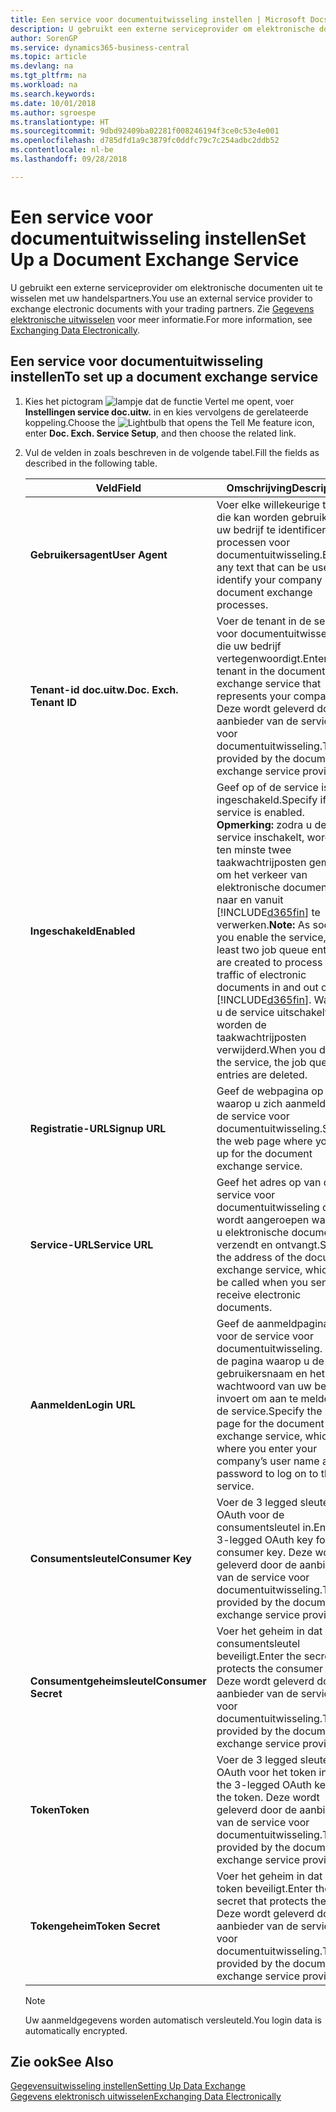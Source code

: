```yaml
---
title: Een service voor documentuitwisseling instellen | Microsoft Docs
description: U gebruikt een externe serviceprovider om elektronische documenten uit te wisselen met uw handelspartners.
author: SorenGP
ms.service: dynamics365-business-central
ms.topic: article
ms.devlang: na
ms.tgt_pltfrm: na
ms.workload: na
ms.search.keywords: 
ms.date: 10/01/2018
ms.author: sgroespe
ms.translationtype: HT
ms.sourcegitcommit: 9dbd92409ba02281f008246194f3ce0c53e4e001
ms.openlocfilehash: d785dfd1a9c3879fc0ddfc79c7c254adbc2ddb52
ms.contentlocale: nl-be
ms.lasthandoff: 09/28/2018

---
```

# <a name="set-up-a-document-exchange-service"></a><span data-ttu-id="901f6-103">Een service voor documentuitwisseling instellen</span><span class="sxs-lookup"><span data-stu-id="901f6-103">Set Up a Document Exchange Service</span></span>
<span data-ttu-id="901f6-104">U gebruikt een externe serviceprovider om elektronische documenten uit te wisselen met uw handelspartners.</span><span class="sxs-lookup"><span data-stu-id="901f6-104">You use an external service provider to exchange electronic documents with your trading partners.</span></span> <span data-ttu-id="901f6-105">Zie [Gegevens elektronische uitwisselen](across-data-exchange.md) voor meer informatie.</span><span class="sxs-lookup"><span data-stu-id="901f6-105">For more information, see [Exchanging Data Electronically](across-data-exchange.md).</span></span>  

## <a name="to-set-up-a-document-exchange-service"></a><span data-ttu-id="901f6-106">Een service voor documentuitwisseling instellen</span><span class="sxs-lookup"><span data-stu-id="901f6-106">To set up a document exchange service</span></span>  
1. <span data-ttu-id="901f6-107">Kies het pictogram ![lampje dat de functie Vertel me opent](media/ui-search/search_small.png "Vertel me wat u wilt doen"), voer **Instellingen service doc.uitw.** in en kies vervolgens de gerelateerde koppeling.</span><span class="sxs-lookup"><span data-stu-id="901f6-107">Choose the ![Lightbulb that opens the Tell Me feature](media/ui-search/search_small.png "Tell me what you want to do") icon, enter **Doc. Exch. Service Setup**, and then choose the related link.</span></span>  
2. <span data-ttu-id="901f6-108">Vul de velden in zoals beschreven in de volgende tabel.</span><span class="sxs-lookup"><span data-stu-id="901f6-108">Fill the fields as described in the following table.</span></span>  

    |<span data-ttu-id="901f6-109">Veld</span><span class="sxs-lookup"><span data-stu-id="901f6-109">Field</span></span>|<span data-ttu-id="901f6-110">Omschrijving</span><span class="sxs-lookup"><span data-stu-id="901f6-110">Description</span></span>|  
    |---------------------------------|---------------------------------------|  
    |<span data-ttu-id="901f6-111">**Gebruikersagent**</span><span class="sxs-lookup"><span data-stu-id="901f6-111">**User Agent**</span></span>|<span data-ttu-id="901f6-112">Voer elke willekeurige tekst in die kan worden gebruikt om uw bedrijf te identificeren in processen voor documentuitwisseling.</span><span class="sxs-lookup"><span data-stu-id="901f6-112">Enter any text that can be used to identify your company in document exchange processes.</span></span>|  
    |<span data-ttu-id="901f6-113">**Tenant-id doc.uitw.**</span><span class="sxs-lookup"><span data-stu-id="901f6-113">**Doc. Exch. Tenant ID**</span></span>|<span data-ttu-id="901f6-114">Voer de tenant in de service voor documentuitwisseling in die uw bedrijf vertegenwoordigt.</span><span class="sxs-lookup"><span data-stu-id="901f6-114">Enter the tenant in the document exchange service that represents your company.</span></span> <span data-ttu-id="901f6-115">Deze wordt geleverd door de aanbieder van de service voor documentuitwisseling.</span><span class="sxs-lookup"><span data-stu-id="901f6-115">This is provided by the document exchange service provider.</span></span>|  
    |<span data-ttu-id="901f6-116">**Ingeschakeld**</span><span class="sxs-lookup"><span data-stu-id="901f6-116">**Enabled**</span></span>|<span data-ttu-id="901f6-117">Geef op of de service is ingeschakeld.</span><span class="sxs-lookup"><span data-stu-id="901f6-117">Specify if the service is enabled.</span></span> <span data-ttu-id="901f6-118">**Opmerking:** zodra u de service inschakelt, worden ten minste twee taakwachtrijposten gemaakt om het verkeer van elektronische documenten naar en vanuit [!INCLUDE[d365fin](includes/d365fin_md.md)] te verwerken.</span><span class="sxs-lookup"><span data-stu-id="901f6-118">**Note:**  As soon as you enable the service, at least two job queue entries are created to process the traffic of electronic documents in and out of [!INCLUDE[d365fin](includes/d365fin_md.md)].</span></span> <span data-ttu-id="901f6-119">Wanneer u de service uitschakelt, worden de taakwachtrijposten verwijderd.</span><span class="sxs-lookup"><span data-stu-id="901f6-119">When you disable the service, the job queue entries are deleted.</span></span>|  
    |<span data-ttu-id="901f6-120">**Registratie-URL**</span><span class="sxs-lookup"><span data-stu-id="901f6-120">**Signup URL**</span></span>|<span data-ttu-id="901f6-121">Geef de webpagina op waarop u zich aanmeldt voor de service voor documentuitwisseling.</span><span class="sxs-lookup"><span data-stu-id="901f6-121">Specify the web page where you sign up for the document exchange service.</span></span>|  
    |<span data-ttu-id="901f6-122">**Service-URL**</span><span class="sxs-lookup"><span data-stu-id="901f6-122">**Service URL**</span></span>|<span data-ttu-id="901f6-123">Geef het adres op van de service voor documentuitwisseling die wordt aangeroepen wanneer u elektronische documenten verzendt en ontvangt.</span><span class="sxs-lookup"><span data-stu-id="901f6-123">Specify the address of the document exchange service, which will be called when you send and receive electronic documents.</span></span>|  
    |<span data-ttu-id="901f6-124">**Aanmelden**</span><span class="sxs-lookup"><span data-stu-id="901f6-124">**Login URL**</span></span>|<span data-ttu-id="901f6-125">Geef de aanmeldpagina op voor de service voor documentuitwisseling. Dit is de pagina waarop u de gebruikersnaam en het wachtwoord van uw bedrijf invoert om aan te melden bij de service.</span><span class="sxs-lookup"><span data-stu-id="901f6-125">Specify the logon page for the document exchange service, which is where you enter your company’s user name and password to log on to the service.</span></span>|  
    |<span data-ttu-id="901f6-126">**Consumentsleutel**</span><span class="sxs-lookup"><span data-stu-id="901f6-126">**Consumer Key**</span></span>|<span data-ttu-id="901f6-127">Voer de 3 legged sleutel voor OAuth voor de consumentsleutel in.</span><span class="sxs-lookup"><span data-stu-id="901f6-127">Enter the 3-legged OAuth key for the consumer key.</span></span> <span data-ttu-id="901f6-128">Deze wordt geleverd door de aanbieder van de service voor documentuitwisseling.</span><span class="sxs-lookup"><span data-stu-id="901f6-128">This is provided by the document exchange service provider.</span></span>|  
    |<span data-ttu-id="901f6-129">**Consumentgeheimsleutel**</span><span class="sxs-lookup"><span data-stu-id="901f6-129">**Consumer Secret**</span></span>|<span data-ttu-id="901f6-130">Voer het geheim in dat de consumentsleutel beveiligt.</span><span class="sxs-lookup"><span data-stu-id="901f6-130">Enter the secret that protects the consumer key.</span></span> <span data-ttu-id="901f6-131">Deze wordt geleverd door de aanbieder van de service voor documentuitwisseling.</span><span class="sxs-lookup"><span data-stu-id="901f6-131">This is provided by the document exchange service provider.</span></span>|  
    |<span data-ttu-id="901f6-132">**Token**</span><span class="sxs-lookup"><span data-stu-id="901f6-132">**Token**</span></span>|<span data-ttu-id="901f6-133">Voer de 3 legged sleutel voor OAuth voor het token in.</span><span class="sxs-lookup"><span data-stu-id="901f6-133">Enter the 3-legged OAuth key for the token.</span></span> <span data-ttu-id="901f6-134">Deze wordt geleverd door de aanbieder van de service voor documentuitwisseling.</span><span class="sxs-lookup"><span data-stu-id="901f6-134">This is provided by the document exchange service provider.</span></span>|  
    |<span data-ttu-id="901f6-135">**Tokengeheim**</span><span class="sxs-lookup"><span data-stu-id="901f6-135">**Token Secret**</span></span>|<span data-ttu-id="901f6-136">Voer het geheim in dat het token beveiligt.</span><span class="sxs-lookup"><span data-stu-id="901f6-136">Enter the secret that protects the token.</span></span> <span data-ttu-id="901f6-137">Deze wordt geleverd door de aanbieder van de service voor documentuitwisseling.</span><span class="sxs-lookup"><span data-stu-id="901f6-137">This is provided by the document exchange service provider.</span></span>|  

    > [!NOTE]  
    > <span data-ttu-id="901f6-138">Uw aanmeldgegevens worden automatisch versleuteld.</span><span class="sxs-lookup"><span data-stu-id="901f6-138">You login data is automatically encrypted.</span></span>

## <a name="see-also"></a><span data-ttu-id="901f6-139">Zie ook</span><span class="sxs-lookup"><span data-stu-id="901f6-139">See Also</span></span>  
[<span data-ttu-id="901f6-140">Gegevensuitwisseling instellen</span><span class="sxs-lookup"><span data-stu-id="901f6-140">Setting Up Data Exchange</span></span>](across-set-up-data-exchange.md)  
[<span data-ttu-id="901f6-141">Gegevens elektronisch uitwisselen</span><span class="sxs-lookup"><span data-stu-id="901f6-141">Exchanging Data Electronically</span></span>](across-data-exchange.md)

